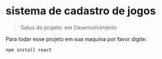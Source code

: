 # sistema de cadastro de jogos

> Satus do projeto: em Desenvolvimento

Para todar esse projeto em sua maquina por favor digite:

```
npm install react
```
